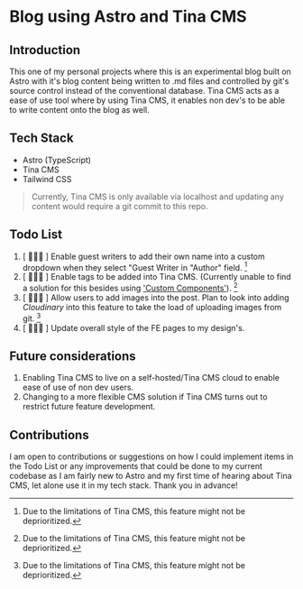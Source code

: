 # Blog using Astro and Tina CMS

## Introduction

This one of my personal projects where this is an experimental blog built on Astro with it's blog content being written to .md files and controlled by git's source control instead of the conventional database. Tina CMS acts as a ease of use tool where by using Tina CMS, it enables non dev's to be able to write content onto the blog as well.

## Tech Stack

- Astro (TypeScript)
- Tina CMS
- Tailwind CSS

> Currently, Tina CMS is only available via localhost and updating any content would require a git commit to this repo.

## Todo List

1. [ 👨🏻‍💻 ] Enable guest writers to add their own name into a custom dropdown when they select "Guest Writer in "Author" field. [^1]
2. [ 👨🏻‍💻 ] Enable tags to be added into Tina CMS. (Currently unable to find a solution for this besides using ['Custom Components'](https://tina.io/docs/extending-tina/custom-field-components/)). [^1]
3. [ 👨🏻‍💻 ] Allow users to add images into the post. Plan to look into adding _Cloudinary_ into this feature to take the load of uploading images from git. [^1]
4. [ 👨🏻‍💻 ] Update overall style of the FE pages to my design's.

[^1]: Due to the limitations of Tina CMS, this feature might not be deprioritized.

## Future considerations

1. Enabling Tina CMS to live on a self-hosted/Tina CMS cloud to enable ease of use of non dev users.
2. Changing to a more flexible CMS solution if Tina CMS turns out to restrict future feature development.

## Contributions

I am open to contributions or suggestions on how I could implement items in the Todo List or any improvements that could be done to my current codebase as I am fairly new to Astro and my first time of hearing about Tina CMS, let alone use it in my tech stack. Thank you in advance!
